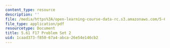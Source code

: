 ```yaml
---
content_type: resource
description: ''
file: /media/https%3A/open-learning-course-data-rc.s3.amazonaws.com/5-61-physical-chemistry-fall-2017/1caad373f85067a4abca26e54e146cb2_MIT5_61F17_pset2.pdf
file_type: application/pdf
resourcetype: Document
title: 5.61 F17 Problem Set 2
uid: 1caad373-f850-67a4-abca-26e54e146cb2
---
```


